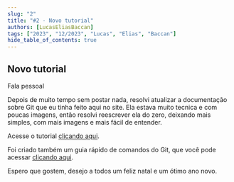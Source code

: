```yaml
---
slug: "2"
title: "#2 - Novo tutorial"
authors: [LucasEliasBaccan]
tags: ["2023", "12/2023", "Lucas", "Elias", "Baccan"]
hide_table_of_contents: true
---
```


## Novo tutorial

Fala pessoal

Depois de muito tempo sem postar nada, resolvi atualizar a documentação sobre Git que eu tinha feito aqui no site. Ela estava muito tecnica e com poucas imagens, então resolvi reescrever ela do zero, deixando mais simples, com mais imagens e mais fácil de entender.

Acesse o tutorial [clicando aqui](/tutorial/git/).

Foi criado também um guia rápido de comandos do Git, que você pode acessar [clicando aqui](/tutorial/git/guia_rapido).

Espero que gostem, desejo a todos um feliz natal e um ótimo ano novo.
